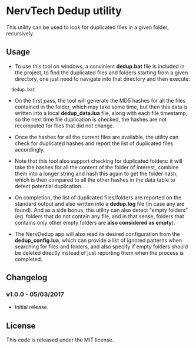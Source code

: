 # NervTech Dedup utility

This utility can be used to look for duplicated files in a given folder, recursively.


## Usage

  * To use this tool on windows, a convinient **dedup.bat** file is included in the project, to find the duplicated files and folders starting from a given directory, one just need to navigate into that directory and then execute:
  
  ```
    dedup.bat
  ```

  * On the first pass, the tool will generate the MD5 hashes for all the files contained in the folder, which may take some time, but then this data is written into a local **dedup_data.lua** file, along with each file timestamp, so the next time file duplication is checked, the hashes are not recomputed for files that did not change.

  * Once the hashes for all the current files are available, the utility can check for duplicated hashes and report the list of duplicated files accordingly.

  * Note that this tool also support checking for duplicated folders: it will take the hashes for all the content of the folder of interest, combine them into a longer string and hash this again to get the folder hash, which is then compared to all the other hashes in the data table to detect potential duplication.

  * On completion, the list of duplicated files/folders are reported on the standard output and also written into a **dedup.log** file (in case any are found). And as a side bonus, this utility can also detect "empty folders" (eg. folders that do not contain any file, and in that sense, folders that contains only other empty folders are **also considered as empty**).

  * The NervDedup app will also read its desired configuration from the **dedup_config.lua**, which can provide a list of ignored patterns when searching for files and folders, and also specify if empty folders should be deleted directly instead of just reporting them when the process is completed.

## Changelog

### v1.0.0 - 05/03/2017

  * Initial release.

## License

  This code is released under the MIT license.
